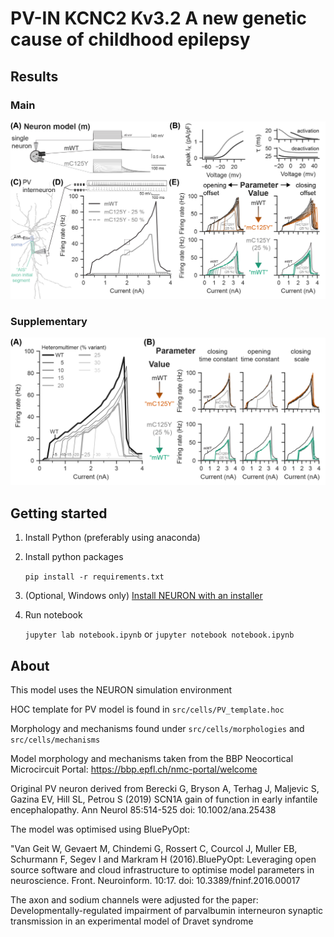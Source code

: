 # PV-IN KCNC2 Kv3.2 A new genetic cause of childhood epilepsy

<!-- [PAPER link]() -->

## Results

### Main
![main figure](/static/fig_model_edited-non-inactivating.png)

### Supplementary
![supp figure](/static/fig_model_supp-non-inactivating.png)


## Getting started

1. Install Python (preferably using anaconda)
2. Install python packages 
   
    `pip install -r requirements.txt`

3. (Optional, Windows only) [Install NEURON with an installer](https://neuron.yale.edu/neuron/download)
4. Run notebook

    `jupyter lab notebook.ipynb`
    or
    `jupyter notebook notebook.ipynb`

## About

This model uses the NEURON simulation environment

HOC template for PV model is found in `src/cells/PV_template.hoc`

Morphology and mechanisms found under `src/cells/morphologies` and `src/cells/mechanisms`


Model morphology and mechanisms taken from the BBP Neocortical Microcircuit Portal:
https://bbp.epfl.ch/nmc-portal/welcome

Original PV neuron derived from Berecki G, Bryson A, Terhag J, Maljevic S, Gazina EV, Hill SL, Petrou S (2019) SCN1A gain of function in early infantile encephalopathy. Ann Neurol 85:514-525
doi: 10.1002/ana.25438

The model was optimised using BluePyOpt:

"Van Geit W, Gevaert M, Chindemi G, Rossert C, Courcol J, Muller EB, Schurmann F, Segev I and Markram H (2016).BluePyOpt: Leveraging open source software and cloud infrastructure to optimise model parameters in neuroscience. Front. Neuroinform. 10:17.
doi: 10.3389/fninf.2016.00017

The axon and sodium channels were adjusted for the paper: Developmentally-regulated impairment of parvalbumin interneuron synaptic transmission in an experimental model of Dravet syndrome

